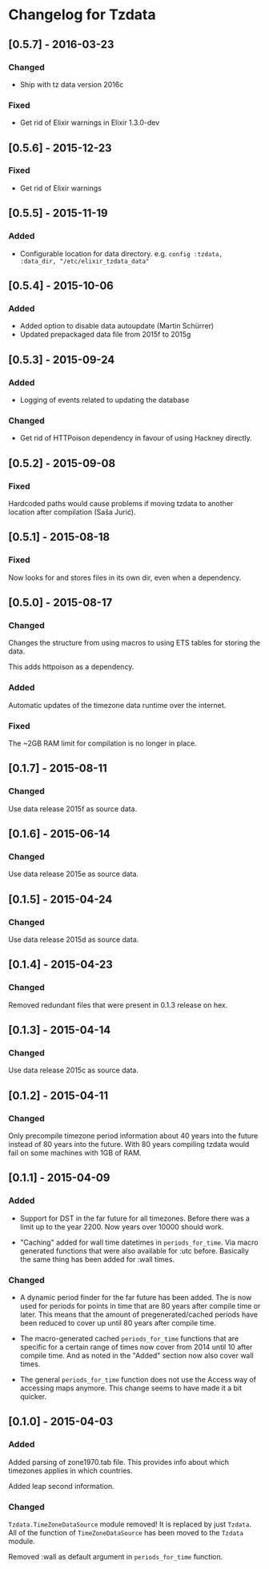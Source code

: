 # Changelog for Tzdata

## [0.5.7] - 2016-03-23
### Changed

- Ship with tz data version 2016c

### Fixed

- Get rid of Elixir warnings in Elixir 1.3.0-dev

## [0.5.6] - 2015-12-23
### Fixed
- Get rid of Elixir warnings

## [0.5.5] - 2015-11-19
### Added
- Configurable location for data directory.
  e.g. `config :tzdata, :data_dir, "/etc/elixir_tzdata_data"`

## [0.5.4] - 2015-10-06
### Added

- Added option to disable data autoupdate (Martin Schürrer)
- Updated prepackaged data file from 2015f to 2015g

## [0.5.3] - 2015-09-24
### Added

- Logging of events related to updating the database

### Changed

- Get rid of HTTPoison dependency in favour of using Hackney directly.

## [0.5.2] - 2015-09-08
### Fixed

Hardcoded paths would cause problems if moving tzdata
to another location after compilation (Saša Jurić).

## [0.5.1] - 2015-08-18
### Fixed

Now looks for and stores files in its own dir, even when a dependency.

## [0.5.0] - 2015-08-17
### Changed

Changes the structure from using macros to using ETS tables
for storing the data.

This adds httpoison as a dependency.

### Added

Automatic updates of the timezone data runtime over the internet.

### Fixed

The ~2GB RAM limit for compilation is no longer in place.

## [0.1.7] - 2015-08-11
### Changed

Use data release 2015f as source data.

## [0.1.6] - 2015-06-14
### Changed

Use data release 2015e as source data.

## [0.1.5] - 2015-04-24
### Changed

Use data release 2015d as source data.

## [0.1.4] - 2015-04-23
### Changed

Removed redundant files that were present in 0.1.3 release on hex.

## [0.1.3] - 2015-04-14
### Changed

Use data release 2015c as source data.

## [0.1.2] - 2015-04-11
### Changed

Only precompile timezone period information about 40 years into the future
instead of 80 years into the future. With 80 years compiling tzdata would fail
on some machines with 1GB of RAM.

## [0.1.1] - 2015-04-09
### Added

- Support for DST in the far future for all timezones. Before there was
  a limit up to the year 2200. Now years over 10000 should work.

- "Caching" added for wall time datetimes in `periods_for_time`.
  Via macro generated functions that were also available for :utc before.
  Basically the same thing has been added for :wall times.

### Changed

- A dynamic period finder for the far future has been added.
  The is now used for periods for points in time that are 80 years after
  compile time or later. This means that the amount of pregenerated/cached periods
  have been reduced to cover up until 80 years after compile time.

- The macro-generated cached `periods_for_time` functions that are specific
  for a certain range of times now cover from 2014 until 10 after compile time.
  And as noted in the "Added" section now also cover wall times.

- The general `periods_for_time` function does not use the Access way of
  accessing maps anymore. This change seems to have made it a bit quicker.

## [0.1.0] - 2015-04-03
### Added

Added parsing of zone1970.tab file. This provides info about which timezones
applies in which countries.

Added leap second information.

### Changed

`Tzdata.TimeZoneDataSource` module removed! It is replaced by just `Tzdata`. All
of the function of `TimeZoneDataSource` has been moved to the `Tzdata` module.

Removed :wall as default argument in `periods_for_time` function.
